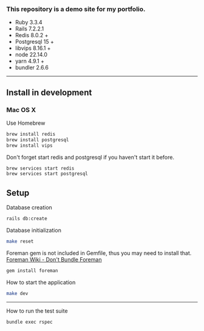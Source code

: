 ### This repository is a demo site for my portfolio.

- Ruby 3.3.4
- Rails 7.2.2.1
- Redis 8.0.2 +
- Postgresql 15 +
- libvips 8.16.1 +
- node 22.14.0
- yarn 4.9.1 +
- bundler 2.6.6

---

## Install in development

### Mac OS X

Use Homebrew

```sh
brew install redis
brew install postgresql
brew install vips
```

Don't forget start redis and postgresql if you haven't start it before.

```sh
brew services start redis
brew services start postgresql
```

## Setup

Database creation
```sh
rails db:create
```

Database initialization
```sh
make reset
```

Foreman gem is not included in Gemfile, thus you may need to install that.  
[Foreman Wiki - Don't Bundle Foreman](https://github.com/ddollar/foreman/wiki/Don't-Bundle-Foreman)

```sh
gem install foreman
```

How to start the application
```sh
make dev
```

---

How to run the test suite
```sh
bundle exec rspec
```
